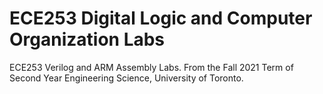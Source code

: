 # ECE253 Digital Logic and Computer Organization Labs
 ECE253 Verilog and ARM Assembly Labs. From the Fall 2021 Term of Second Year Engineering Science, University of Toronto.
